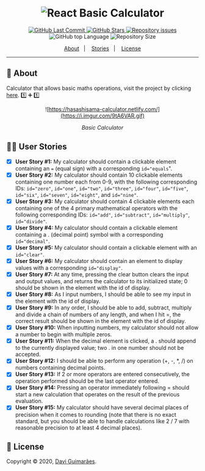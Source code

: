 <h1 align="center">
  <img alt="React Basic Calculator" src="https://i.imgur.com/50r2B02.png" />
  <br>
</h1>

<p align="center">
  <a href="https://github.com/Davigl/basic-calculator/commits/master">
    <img alt="GitHub Last Commit" src="https://img.shields.io/github/last-commit/Davigl/basic-calculator?style=flat-square&color=ff69b4">
  </a>
  
  <a href="https://github.com/Davigl/basic-calculator/stargazers">
    <img alt="GitHub Stars" src="https://img.shields.io/github/stars/Davigl/basic-calculator?style=flat-square&color=9cf">
  </a>

  <a href="https://github.com/Davigl/basic-calculator/issues">
    <img alt="Repository issues" src="https://img.shields.io/github/issues/Davigl/basic-calculator?style=flat-square&color=yellow">
  </a>
  
  <img alt="GitHub top Language" src="https://img.shields.io/github/languages/top/davigl/basic-calculator.svg?style=flat-square">

  <img alt="Repository Size" src="https://img.shields.io/github/repo-size/Davigl/basic-calculator?style=flat-square&color=blueviolet">
</p>

<p align="center">
  <a href="#thinking-about">About</a>&nbsp;&nbsp;&nbsp;|&nbsp;&nbsp;&nbsp;
  <a href="#ok_woman-user-stories">Stories</a>&nbsp;&nbsp;&nbsp;|&nbsp;&nbsp;&nbsp;
  <a href="#memo-license">License</a>
</p>

***

## :thinking: About

Calculator that allows basic maths operations, visit the project by clicking [here](http://eudavi-calculator.netlify.com/).
:one: ➕ :one:

<div align="center">

![https://hasashisama-calculator.netlify.com/](https://i.imgur.com/9tA6VAR.gif)

*Basic Calculator*

</div>

## :ok_woman: User Stories

- [x] <strong>User Story #1:</strong> My calculator should contain a clickable element containing an <code>=</code> (equal sign) with a corresponding <code>id="equals</code>".
- [x] <strong>User Story #2:</strong> My calculator should contain 10 clickable elements containing one number each from 0-9, with the following corresponding IDs: <code>id="zero"</code>, <code>id="one"</code>, <code>id="two"</code>, <code>id="three"</code>, <code>id="four"</code>, <code>id="five"</code>, <code>id="six"</code>, <code>id="seven"</code>, <code>id="eight"</code>, and <code>id="nine"</code>.
- [x] <strong>User Story #3:</strong> My calculator should contain 4 clickable elements each containing one of the 4 primary mathematical operators with the following corresponding IDs: <code>id="add"</code>, <code>id="subtract"</code>, <code>id="multiply"</code>, <code>id="divide"</code>.
- [x] <strong>User Story #4:</strong> My calculator should contain a clickable element containing a . (decimal point) symbol with a corresponding <code>id="decimal"</code>.
- [x] <strong>User Story #5:</strong> My calculator should contain a clickable element with an <code>id="clear"</code>.
- [x] <strong>User Story #6:</strong> My calculator should contain an element to display values with a corresponding <code>id="display"</code>.
- [x] <strong>User Story #7:</strong> At any time, pressing the clear button clears the input and output values, and returns the calculator to its initialized state; 0 should be shown in the element with the id of display.
- [x] <strong>User Story #8:</strong> As I input numbers, I should be able to see my input in the element with the id of display.
- [x] <strong>User Story #9:</strong> In any order, I should be able to add, subtract, multiply and divide a chain of numbers of any length, and when I hit =, the correct result should be shown in the element with the id of display.
- [x] <strong>User Story #10:</strong> When inputting numbers, my calculator should not allow a number to begin with multiple zeros.
- [x] <strong>User Story #11:</strong> When the decimal element is clicked, a . should append to the currently displayed value; two . in one number should not be accepted.
- [x] <strong>User Story #12:</strong> I should be able to perform any operation (+, -, *, /) on numbers containing decimal points.
- [x] <strong>User Story #13:</strong> If 2 or more operators are entered consecutively, the operation performed should be the last operator entered.
- [x] <strong>User Story #14:</strong> Pressing an operator immediately following = should start a new calculation that operates on the result of the previous evaluation.
- [x] <strong>User Story #15:</strong> My calculator should have several decimal places of precision when it comes to rounding (note that there is no exact standard, but you should be able to handle calculations like 2 / 7 with reasonable precision to at least 4 decimal places).

## :memo: License

Copyright © 2020, [Davi Guimarães](https://github.com/davigl).
